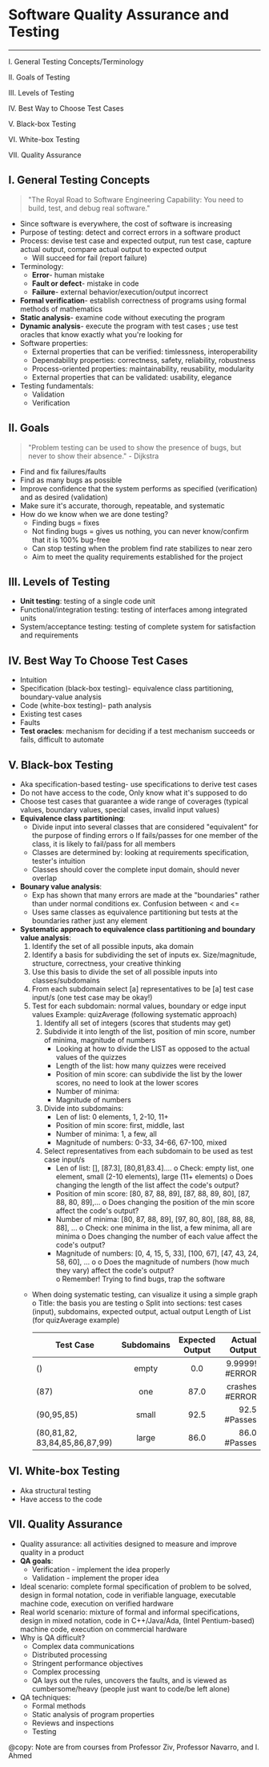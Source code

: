 # Software Quality Assurance and Testing 
---
I.   General Testing Concepts/Terminology

II.  Goals of Testing

III. Levels of Testing

IV.  Best Way to Choose Test Cases

V.   Black-box Testing

VI.  White-box Testing

VII. Quality Assurance 

## I. General Testing Concepts 
> "The Royal Road to Software Engineering Capability: You need to build, test, and debug real software." 
- Since software is everywhere, the cost of software is increasing
- Purpose of testing: detect and correct errors in a software product
- Process: devise test case and expected output, run test case, capture actual output, compare actual output to expected output
    - Will succeed for fail (report failure) 
- Terminology:
    - **Error**- human mistake
    - **Fault or defect**- mistake in code 
    - **Failure**- external behavior/execution/output incorrect 
- **Formal verification**- establish correctness of programs using formal methods of mathematics
- **Static analysis**- examine code without executing the program
- **Dynamic analysis**- execute the program with test cases ; use test oracles that know exactly what you're looking for
- Software properties:
    - External properties that can be verified: timlessness, interoperability
    - Dependability properties: correctness, safety, reliability, robustness
    - Process-oriented properties: maintainability, reusability, modularity
    - External properties that can be validated: usability, elegance
- Testing fundamentals:
    - Validation
    - Verification

## II. Goals
  > "Problem testing can be used to show the presence of bugs, but never to show their absence." - Dijkstra
  - Find and fix failures/faults 
  - Find as many bugs as possible
  - Improve confidence that the system performs as specified (verification) and as desired (validation)
  - Make sure it's accurate, thorough, repeatable, and systematic 
  - How do we know when we are done testing?
    - Finding bugs = fixes
    - Not finding bugs = gives us nothing, you can never know/confirm that it is 100% bug-free 
    - Can stop testing when the problem find rate stabilizes to near zero 
    - Aim to meet the quality requirements established for the project  

## III. Levels of Testing 
  - **Unit testing**: testing of a single code unit 
  - Functional/integration testing: testing of interfaces among integrated units
  - System/acceptance testing: testing of complete system for satisfaction and requirements 

## IV. Best Way To Choose Test Cases 
  - Intuition 
  - Specification (black-box testing)- equivalence class partitioning, boundary-value analysis 
  - Code (white-box testing)- path analysis 
  - Existing test cases
  - Faults
  - **Test oracles**: mechanism for deciding if a test mechanism succeeds or fails, difficult to automate

## V. Black-box Testing 
  - Aka specification-based testing- use specifications to derive test cases
  - Do not have access to the code, Only know what it's supposed to do
  - Choose test cases that guarantee a wide range of coverages (typical values, boundary values, special cases, invalid input values)
  - **Equivalence class partitioning**:
    - Divide input into several classes that are considered "equivalent" for the purpose of finding errors
      o If fails/passes for one member of the class, it is likely to fail/pass for all members
    - Classes are determined by: looking at requirements specification, tester's intuition 
    - Classes should cover the complete input domain, should never overlap 
  - **Bounary value analysis**:
    - Exp has shown that many errors are made at the "boundaries" rather than under normal conditions
      ex. Confusion between < and <=
    - Uses same classes as equivalence partitioning but tests at the boundaries rather just any element
  - **Systematic approach to equivalence class partitioning and boundary value analysis**:
    1. Identify the set of all possible inputs, aka domain
    2. Identify a basis for subdividing the set of inputs
      ex. Size/magnitude, structure, correctness, your creative thinking 
    3. Use this basis to divide the set of all possible inputs into classes/subdomains
    4. From each subdomain select [a] representatives to be [a] test case input/s (one test case may be okay!)
    5. Test for each subdomain: normal values, boundary or edge input values 
       Example: quizAverage (following systematic approach)
        1. Identify all set of integers (scores that students may get)
        2. Subdivide it into length of the list, position of min score, number of minima, magnitude of numbers
            - Looking at how to divide the LIST as opposed to the actual values of the quizzes
            - Length of the list: how many quizzes were received 
            - Position of min score: can subdivide the list by the lower scores, no need to look at the lower scores
            - Number of minima:
            - Magnitude of numbers
        3. Divide into subdomains:
            - Len of list: 0 elements, 1, 2-10, 11+
            - Position of min score: first, middle, last
            - Number of minima: 1, a few, all 
            - Magnitude of numbers: 0-33, 34-66, 67-100, mixed 
         4. Select representatives from each subdomain to be used as test case input/s
            - Len of list: [], [87.3], [80,81,83.4]....
               o Check: empty list, one element, small (2-10 elements), large (11+ elements)
               o Does changing the length of the list affect the code's output?
            - Position of min score: [80, 87, 88, 89], [87, 88, 89, 80], [87, 88, 80, 89],... 
               o Does changing the position of the min score affect the code's output?
            - Number of minima: [80, 87, 88, 89], [97, 80, 80], [88, 88, 88, 88], ... 
               o Check: one minima in the list, a few minima, all are minima 
               o Does changing the number of each value affect the code's output?
            - Magnitude of numbers: [0, 4, 15, 5, 33], [100, 67], [47, 43, 24, 58, 60], ...
               o 
               o Does the magnitude of numbers (how much they vary) affect the code's output?   
         o Remember! Trying to find bugs, trap the software
    - When doing systematic testing, can visualize it using a simple graph
        o Title: the basis you are testing
        o Split into sections: test cases (input), subdomains, expected output, actual output
                              Length of List (for quizAverage example)
                              
         | Test Case     |       Subdomains       |  Expected Output |   Actual Output              |
         |---------------|:----------------------:|:----------------:|-----------------------------:|
         |     ()        |  empty                    |       0.0        |        9.9999!       #ERROR  |
         |     (87)      |         one              |       87.0       |        crashes       #ERROR  |
         |     (90,95,85)|             small          |       92.5       |        92.5          #Passes |
         |     (80,81,82, 83,84,85,86,87,99) |   large    |     86.0         |      86.0          #Passes   |
            
  
## VI. White-box Testing 
  - Aka structural testing 
  - Have access to the code 
  
  
  
## VII. Quality Assurance
- Quality assurance: all activities designed to measure and improve quality in a product
- **QA goals**:
  - Verification - implement the idea properly
  - Validation - implement the proper idea 
- Ideal scenario: complete formal specification of problem to be solved, design in formal notation, code in verifiable language,
  executable machine code, execution on verified hardware
- Real world scenario: mixture of formal and informal specifications, design in mixed notation, code in C++/Java/Ada, (Intel
  Pentium-based) machine code, execution on commercial hardware
- Why is QA difficult?
  - Complex data communications
  - Distributed processing
  - Stringent performance objectives
  - Complex processing 
  - QA lays out the rules, uncovers the faults, and is viewed as cumbersome/heavy (people just want to code/be left alone)
- QA techniques:
  - Formal methods
  - Static analysis of program properties
  - Reviews and inspections
  - Testing 
  
  
  
@copy: Note are from courses from Professor Ziv, Professor Navarro, and I. Ahmed
